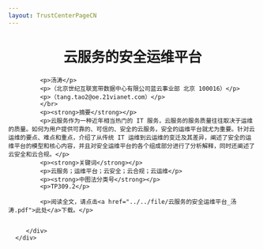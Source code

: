 ```yaml
---
layout: TrustCenterPageCN
---
```

<div class="row-fluid">
   <div class="span">
      <div>
         <div class="row-fluid grid-container mscom-grid-container subpageBody noBottomBorder" data-view4="2" data-view3="2" data-view2="2" data-view1="1" data-cols="2">
             <h1 style="font-size:28px;font-weight:500; text-align:center;"><strong>云服务的安全运维平台 </strong></h1>
			 
             <p>汤涛</p>
			 <p>（北京世纪互联宽带数据中心有限公司蓝云事业部 北京 100016）</p>
			 <p>（tang.tao2@oe.21vianet.com）</p>
			 </br>
			 <p><strong>摘要</strong></p>
			 <p>云服务作为一种近年相当热门的 IT 服务，云服务的服务质量往往取决于运维的质量。如何为用户提供可靠的、可信的、安全的云服务，安全的运维平台就尤为重要。针对云运维的要点、难点和重点，介绍了从传统 IT 运维到云运维的变迁及其差异，阐述了安全的运维平台的模型和核心内容，并且对安全运维平台的各个组成部分进行了分析解释，同时还阐述了云安全和云合规。</p>
			 <p><strong>关键词</strong></p>
			 <p>云服务；运维平台；云安全；云合规；云运维</p>
			 <p><strong>中图法分类号</strong></p>
			 <p>TP309.2</p>
			 
			 <p>阅读全文，请点击<a href="../../file/云服务的安全运维平台_汤涛.pdf">此处</a>下载。</p> 			 
			 
			 
         </div>
      </div>
   </div>
</div>
<div class="row-fluid" data-view4="1" data-view3="1" data-view2="1" data-view1="1" data-cols="1">
   <div class="span bp0-col-1-1 bp1-col-1-1 bp2-col-1-1 bp3-col-1-1"></div>
</div>
